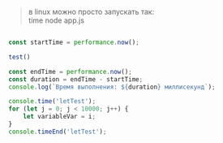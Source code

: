 

> в linux можно просто запускать так:  
> time node app.js  

```js

const startTime = performance.now();

test()

const endTime = performance.now();
const duration = endTime - startTime;
console.log(`Время выполнения: ${duration} миллисекунд`);

```

```js
console.time('letTest');
for (let j = 0; j < 10000; j++) { 
    let variableVar = i;
}
console.timeEnd('letTest');
```
